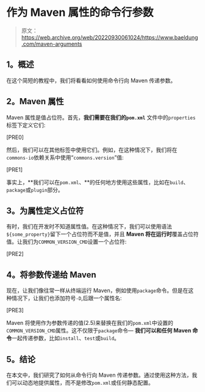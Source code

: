 # 作为 Maven 属性的命令行参数

> 原文：<https://web.archive.org/web/20220930061024/https://www.baeldung.com/maven-arguments>

## **1。概述**

在这个简短的教程中，我们将看看如何使用命令行向 Maven 传递参数。

## **2。Maven 属性**

Maven 属性是值占位符。首先，**我们需要在我们的`pom.xml`** 文件中的`properties`标签下定义它们:

[PRE0]

然后，我们可以在其他标签中使用它们。例如，在这种情况下，我们将在`commons-io`依赖关系中使用“`commons.version`”值:

[PRE1]

事实上，**我们可以在`pom.xml`、**的任何地方使用这些属性，比如在`build`、`package`或`plugin`部分。

## **3。为属性定义占位符**

有时，我们在开发时不知道属性值。在这种情况下，我们可以使用语法`${some_property}`留下一个占位符而不是值，并且 **Maven 将在运行时**覆盖占位符值。让我们为`COMMON_VERSION_CMD`设置一个占位符:

[PRE2]

## **4。将参数传递给 Maven**

现在，让我们像往常一样从终端运行 Maven，例如使用`package`命令。但是在这种情况下，让我们也添加符号`-D`,后跟一个属性名:

[PRE3]

Maven 将使用作为参数传递的值(2.5)来替换在我们的`pom.xml`中设置的`COMMON_VERSION_CMD`属性。这不仅限于`package`命令— **我们可以和任何 Maven 命令**一起传递参数，比如`install`、`test`或`build`。

## **5。结论**

在本文中，我们研究了如何从命令行向 Maven 传递参数。通过使用这种方法，我们可以动态地提供属性，而不是修改`pom.xml`或任何静态配置。